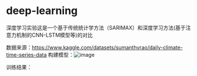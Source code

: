 # deep-learning
深度学习实验这是一个基于传统统计学方法（SARIMAX）和深度学习方法(基于注意力机制的CNN-LSTM模型等)的对比

数据来源：https://www.kaggle.com/datasets/sumanthvrao/daily-climate-time-series-data
构建模型：![image](https://github.com/Yanxians/deep-learning/assets/97447243/89ade6ff-45f0-48a7-91e0-048545c0da8f)

训练结果：
